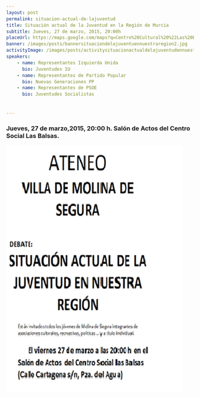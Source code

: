 ```yaml
---
layout: post
permalink: situacion-actual-de-lajuventud
title: Situación actual de la Juventud en la Región de Murcia
subtitle: Jueves, 27 de marzo, 2015, 20:00h
placeUrl: https://maps.google.com/maps?q=Centro%20Cultural%20%22Las%20Balsas%22&t=&z=13
banner: /images/posts/bannersituaciondelajuventuennuestraregion2.jpg
activityImage: /images/posts/activitysituacionactualdelajuventudennuestraregion.png
speakers: 
    - name: Representantes Izquierda Unida
      bio: Juventudes IU
    - name: Representantes de Partido Popular
      bio: Nuevas Generaciones PP
    - name: Representantes de PSOE
      bio: Juventudes Socialistas


---
```


### Jueves, 27 de marzo,2015, 20:00 h. Salón de Actos del Centro Social Las Balsas.

![cartel](/images/posts/situaciondelajuventuennuestraregion2.jpg)
